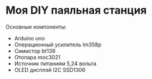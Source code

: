# Моя DIY паяльная станция 
 Основные компоненты:
- Arduino uno
- Операционный усилитель lm358p
- Симистор bt139
- Отопара moc3021
- Источник питаниям 5,24 вольта
- OLED дисплэй I2C SSD1306

